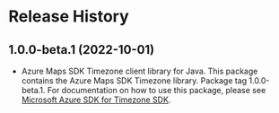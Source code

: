 # Release History

## 1.0.0-beta.1 (2022-10-01)

- Azure Maps SDK Timezone client library for Java. This package contains the Azure Maps SDK Timezone library. Package tag 1.0.0-beta.1. For documentation on how to use this package, please see [Microsoft Azure SDK for Timezone SDK](https://docs.microsoft.com/rest/api/maps/timezone).


